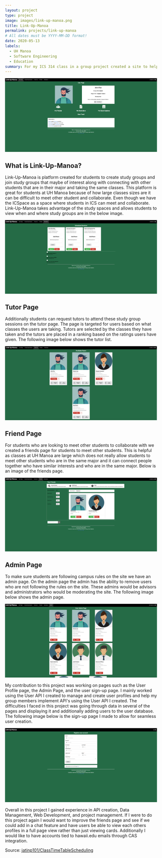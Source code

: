 ```yaml
---
layout: project
type: project
image: images/link-up-manoa.png
title: Link-Up-Manoa
permalink: projects/link-up-manoa
# All dates must be YYYY-MM-DD format!
date: 2020-05-13
labels:
  - UH Manoa
  - Software Engineering
  - Education
summary: For my ICS 314 class in a group project created a site to help UH Manoa students study in groups and meet other students in the same discipline. 
---
```


<img class="ui centered large image" src="../images/link-up-manoa-userpage.png">

## What is Link-Up-Manoa?

Link-Up-Manoa is platform created for students to create study groups and join study groups that maybe of interest along with connecting with other students that are in their major and taking the same classes. This platform is great for students at UH Manoa because of how large classes sizes are it can be difficult to meet other student and collaborate. Even though we have the ICSpace as a space where students in ICS can meet and collaborate. Link-Up-Manoa takes advantage of the study spaces and allows students to view when and where study groups are in the below image.

<img class="ui centered large image" src="../images/link-up-manoa-study-sessions.png">

## Tutor Page
Additionally students can request tutors to attend these study group sessions on the tutor page. The page is targeted for users based on what classes the users are taking. Tutors are selected by the classes they have taken and the tutors are placed in a ranking based on the ratings users have given. The following image below shows the tutor list.

<img class="ui centered large image" src="../images/link-up-manoa-tutor.png">

## Friend Page
For students who are looking to meet other students to collaborate with we created a friends page for students to meet other students. This is helpful as classes at UH Manoa are large which does not really allow students to meet other students who are in the same major and it can connect people together who have similar interests and who are in the same major. Below is an image of the friends page.

<img class="ui centered large image" src="../images/link-up-manoa-friends.png">

## Admin Page
To make sure students are following campus rules on the site we have an admin page. On the admin page the admin has the ability to remove users who are not following the rules on the site. These admins would be advisors and administrators who would be moderating the site. The following image below shows the admin page.

<img class="ui centered large image" src="../images/link-up-manoa-admin.png">

My contribution to this project was working on pages such as the User Profile page, the Admin Page, and the user sign-up page. I mainly worked using the User API I created to manage and create user profiles and help my group members implement API's using the User API I created. The difficulties I faced in this project was going through data in several of the pages and displaying it and additionally adding users to the user database. The following image below is the sign-up page I made to allow for seamless user creation.

<img class="ui centered large image" src="../images/link-up-manoa-register.png">

Overall in this project I gained experience in API creation, Data Management, Web Development, and project management. If I were to do this project again I would want to improve the friends page and see if we could add in a chat feature and have users be able to view each others profiles in a full page view rather than just viewing cards. Additionally I would like to have accounts tied to hawaii.edu emails through CAS integration.

Source: <a href="https://link-up-manoa.github.io"><i class="large github icon "></i>jatinp101/ClassTimeTableScheduling</a> 


